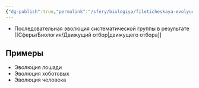 ```yaml
---
{"dg-publish":true,"permalink":"/sfery/biologiya/fileticheskaya-evolyucziya/","tags":["Эволюция"]}
---
```


- Последовательная эволюция систематической группы в результате [[Сферы/Биология/Движущий отбор\|движущего отбора]]
## Примеры 
- Эволюция лошади 
- Эволюция хоботовых
- Эволюция человека 